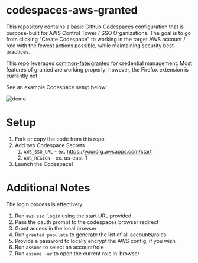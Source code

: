 # codespaces-aws-granted

This repository contains a basic Github Codespaces configuration that is purpose-built for AWS Control Tower / SSO Organizations. The goal is to go from clicking "Create Codespace" to working in the target AWS account / role with the fewest actions possible, while maintaining security best-practices.

This repo leverages [common-fate/granted](https://github.com/common-fate/granted) for credential management. Most features of granted are working properly; however, the Firefox extension is currently not.

See an example Codespace setup below:

![demo](https://user-images.githubusercontent.com/51327557/231294401-09a29e28-3c71-416d-89f6-e82cafe2e7f8.gif)

# Setup
1. Fork or copy the code from this repo
2. Add two Codespace Secrets
    1. `AWS_SSO_URL` - ex. https://yourorg.awsapps.com/start
    2. `AWS_REGION` - ex. us-east-1
3. Launch the Codespace!

# Additional Notes
The login process is effectively:
1. Run `aws sso login` using the start URL provided
2. Pass the oauth prompt to the codespaces browser redirect
3. Grant access in the local browser
4. Run `granted populate` to generate the list of all accounts/roles
5. Provide a password to locally encrypt the AWS config, if you wish
6. Run `assume` to select an account/role
7. Run `assume -ar` to open the current role in-browser
